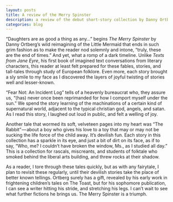 ```yaml
---
layout: posts
title: A review of the Merry Spinster
description: a review of the debut short-story collection by Danny Ortberg
categories: blog
---
```


“Daughters are as good a thing as any…” begins _The Merry Spinster_ by Danny Ortberg’s wild reimagining of the Little Mermaid that ends in such grim fashion as to make the reader nod solemnly and intone, “truly, these are the end of times.” And yet, what a romp of a dark timeline. Unlike _Texts from Jane Eyre_, his first book of imagined text conversations from literary characters, this reader at least felt prepared for these fables, stories, and tall-tales through study of European folklore. Even more, each story brought a sly smile to my face as I discovered the layers of joyful twisting of stories well and lesser-known.

“Fear Not: An Incident Log” tells of a heavenly bureaucrat who, they assure us, “(has) never once been reprimanded for how I comport myself under the sun.” We spend the story learning of the machinations of a certain kind of supernatural world, adjacent to the typical christian god, angels, and satan. As I read this story, I laughed out loud in public, and felt a welling of joy.

Another tale that wormed its soft, velveteen pages into my heart was “The Rabbit” — about a boy who gives his love to a toy that may or may not be sucking the life force of the child away. It’s devilish fun. Each story in this collection has a sparkle in its eye, and just a bit of dirt on its face, as if to say, “Who, me? I couldn’t have broken the window, Ms., as I studied all day.” This is a collection for rascals, miscreants, and students of folktale who smoked behind the liberal arts building, and threw rocks at their shadow.

As a reader, I tore through these tales quickly, but as with any fairytale, I plan to revisit these regularly, until their devilish stories take the place of better known tellings. Ortberg surely has a gift, revealed by his early work in frightening children’s tales on The Toast, but for his sophomore publication, I can see a writer hitting his stride, and stretching his legs. I can’t wait to see what further fictions he brings us. The Merry Spinster is a triumph.
